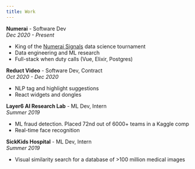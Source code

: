 ```yaml
---
title: Work
---
```


**Numerai** - Software Dev \
_Dec 2020 - Present_
- King of the <a href="https://twitter.com/numerai/status/1315674670075576320">Numerai Signals</a> data science tournament</li>
- Data engineering and ML research</li>
- Full-stack when duty calls (Vue, Elixir, Postgres)

**Reduct Video** - Software Dev, Contract \
_Oct 2020 - Dec 2020_
- NLP tag and highlight suggestions
- React widgets and dongles

**Layer6 AI Research Lab** - ML Dev, Intern \
_Summer 2019_
- ML fraud detection. Placed 72nd out of 6000+ teams in a Kaggle comp
- Real-time face recognition

**SickKids Hospital** - ML Dev, Intern \
_Summer 2019_
- Visual similarity search for a database of >100 million medical images
